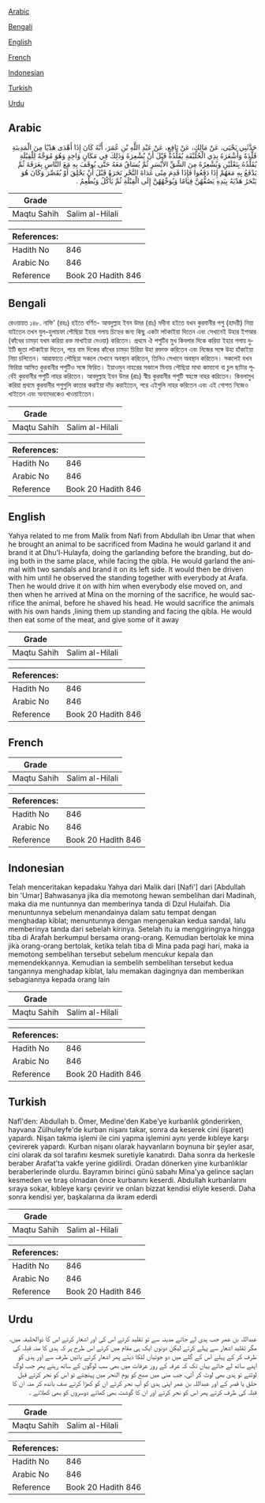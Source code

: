 [Arabic](#arabic)

[Bengali](#bengali)

[English](#english)

[French](#french)

[Indonesian](#indonesian)

[Turkish](#turkish)

[Urdu](#urdu)

## Arabic


<div dir="rtl" lang="ar" style={{fontSize:'larger',backgroundColor:'#f8f9fa',padding:20}}>
حَدَّثَنِي يَحْيَى، عَنْ مَالِكٍ، عَنْ نَافِعٍ، عَنْ عَبْدِ اللَّهِ بْنِ عُمَرَ، أَنَّهُ كَانَ إِذَا أَهْدَى هَدْيًا مِنَ الْمَدِينَةِ قَلَّدَهُ وَأَشْعَرَهُ بِذِي الْحُلَيْفَةِ يُقَلِّدُهُ قَبْلَ أَنْ يُشْعِرَهُ وَذَلِكَ فِي مَكَانٍ وَاحِدٍ وَهُوَ مُوَجَّهٌ لِلْقِبْلَةِ يُقَلِّدُهُ بِنَعْلَيْنِ وَيُشْعِرُهُ مِنَ الشِّقِّ الأَيْسَرِ ثُمَّ يُسَاقُ مَعَهُ حَتَّى يُوقَفَ بِهِ مَعَ النَّاسِ بِعَرَفَةَ ثُمَّ يَدْفَعُ بِهِ مَعَهُمْ إِذَا دَفَعُوا فَإِذَا قَدِمَ مِنًى غَدَاةَ النَّحْرِ نَحَرَهُ قَبْلَ أَنْ يَحْلِقَ أَوْ يُقَصِّرَ وَكَانَ هُوَ يَنْحَرُ هَدْيَهُ بِيَدِهِ يَصُفُّهُنَّ قِيَامًا وَيُوَجِّهُهُنَّ إِلَى الْقِبْلَةِ ثُمَّ يَأْكُلُ وَيُطْعِمُ ‏.‏
</div>
<div style={{backgroundColor:'#f8f9fa',padding:20, marginBottom: 10}}><table> <thead> <tr> <th>Grade</th> <th></th> </tr> </thead> <tbody> <tr><td>Maqtu Sahih</td><td>Salim al-Hilali</td></tr></tbody></table><table> <thead> <tr> <th>References:</th> <th></th> </tr> </thead> <tbody><tr><td>Hadith No</td><td>846</td></tr><tr><td>Arabic No</td><td>846</td></tr><tr><td>Reference</td><td>Book 20 Hadith 846</td></tr></tbody></table></div>

## Bengali


<div dir="ltr" lang="bn" style={{fontSize:'larger',backgroundColor:'#f8f9fa',padding:20}}>
রেওয়ায়ত ১৪৮. নাফি’ (রহঃ) হইতে বর্ণিত- আবদুল্লাহ ইবন উমর (রাঃ) মদীনা হইতে যখন কুরবানীর পশু (হাদয়ী) নিয়া যাইতেন তখন যুল-হুলায়ফা পৌছিয়া ইহার গলায় চিহ্নের জন্য কিছু একটা লটকাইয়া দিতেন এবং সেখানেই উহার ইশআর (কাঁধের চামড়া যখম করিয়া রক্ত মাখাইয়া দেওয়া) করিতেন। প্রথমে ঐ পশুটির মুখ কিবলার দিকে করিয়া ইহার গলায় দুইটি জুতা লটকাইয়া দিতেন, পরে বাম দিকের কাঁধের চামড়া চিরিয়া উহা রক্তাক্ত করিতেন এবং নিজের সঙ্গে উহা হাঁকাইয়া নিয়া চলিতেন। আরাফাতে পৌছিয়া সকলে যেখানে অবস্থান করিতেন, তিনিও সেখানে অবস্থান করিতেন। সকলেই যখন ফিরিয়া আসিত কুরবানীর পশুটিও সঙ্গে ফিরিত। ইয়াওমুন নাহরের সকালে মিনায় পৌছিয়া মাথা কামানো বা চুল ছাটার পূর্বেই কুরবানীর পশুটি নাহর করিতেন। আবদুল্লাহ ইবন উমর (রাঃ) স্বীয় কুরবানীর পশুটি স্বহস্তে নাহর করিতেন। কিবলামুখ করিয়া প্রথমে কুরবানীর পশুগুলি কাতার করাইয়া দাঁড় করাইতেন, পরে এইগুলি নাহর করিতেন এবং এই গোশত নিজেও খাইতেন এবং অন্যদেরকেও খাওয়াইতেন।
</div>
<div style={{backgroundColor:'#f8f9fa',padding:20, marginBottom: 10}}><table> <thead> <tr> <th>Grade</th> <th></th> </tr> </thead> <tbody> <tr><td>Maqtu Sahih</td><td>Salim al-Hilali</td></tr></tbody></table><table> <thead> <tr> <th>References:</th> <th></th> </tr> </thead> <tbody><tr><td>Hadith No</td><td>846</td></tr><tr><td>Arabic No</td><td>846</td></tr><tr><td>Reference</td><td>Book 20 Hadith 846</td></tr></tbody></table></div>

## English


<div dir="ltr" lang="en" style={{fontSize:'larger',backgroundColor:'#f8f9fa',padding:20}}>
Yahya related to me from Malik from Nafi from Abdullah ibn Umar that when he brought an animal to be sacrificed from Madina he would garland it and brand it at Dhu'l-Hulayfa, doing the garlanding before the branding, but doing both in the same place, while facing the qibla. He would garland the animal with two sandals and brand it on its left side. It would then be driven with him until he observed the standing together with everybody at Arafa. Then he would drive it on with him when everybody else moved on, and then when he arrived at Mina on the morning of the sacrifice, he would sacrifice the animal, before he shaved his head. He would sacrifice the animals with his own hands ,lining them up standing and facing the qibla. He would then eat some of the meat, and give some of it away
</div>
<div style={{backgroundColor:'#f8f9fa',padding:20, marginBottom: 10}}><table> <thead> <tr> <th>Grade</th> <th></th> </tr> </thead> <tbody> <tr><td>Maqtu Sahih</td><td>Salim al-Hilali</td></tr></tbody></table><table> <thead> <tr> <th>References:</th> <th></th> </tr> </thead> <tbody><tr><td>Hadith No</td><td>846</td></tr><tr><td>Arabic No</td><td>846</td></tr><tr><td>Reference</td><td>Book 20 Hadith 846</td></tr></tbody></table></div>

## French


<div dir="ltr" lang="fr" style={{fontSize:'larger',backgroundColor:'#f8f9fa',padding:20}}>

</div>
<div style={{backgroundColor:'#f8f9fa',padding:20, marginBottom: 10}}><table> <thead> <tr> <th>Grade</th> <th></th> </tr> </thead> <tbody> <tr><td>Maqtu Sahih</td><td>Salim al-Hilali</td></tr></tbody></table><table> <thead> <tr> <th>References:</th> <th></th> </tr> </thead> <tbody><tr><td>Hadith No</td><td>846</td></tr><tr><td>Arabic No</td><td>846</td></tr><tr><td>Reference</td><td>Book 20 Hadith 846</td></tr></tbody></table></div>

## Indonesian


<div dir="ltr" lang="id" style={{fontSize:'larger',backgroundColor:'#f8f9fa',padding:20}}>
Telah menceritakan kepadaku Yahya dari Malik dari [Nafi'] dari [Abdullah bin 'Umar] Bahwasanya jika dia memotong hewan sembelihan dari Madinah, maka dia me nuntunnya dan memberinya tanda di Dzul Hulaifah. Dia menuntunnya sebelum menandainya dalam satu tempat dengan menghadap kiblat; menuntunnya dengan mengenakan kedua sandal, lalu memberinya tanda dari sebelah kirinya. Setelah itu ia menggiringnya hingga tiba di Arafah berkumpul bersama orang-orang. Kemudian bertolak ke mina jika orang-orang bertolak, ketika telah tiba di Mina pada pagi hari, maka ia memotong sembelihan tersebut sebelum mencukur kepala dan memendekkannya. Kemudian ia sembelih sembelihan tersebut kedua tangannya menghadap kiblat, lalu memakan dagingnya dan memberikan sebagiannya kepada orang lain
</div>
<div style={{backgroundColor:'#f8f9fa',padding:20, marginBottom: 10}}><table> <thead> <tr> <th>Grade</th> <th></th> </tr> </thead> <tbody> <tr><td>Maqtu Sahih</td><td>Salim al-Hilali</td></tr></tbody></table><table> <thead> <tr> <th>References:</th> <th></th> </tr> </thead> <tbody><tr><td>Hadith No</td><td>846</td></tr><tr><td>Arabic No</td><td>846</td></tr><tr><td>Reference</td><td>Book 20 Hadith 846</td></tr></tbody></table></div>

## Turkish


<div dir="ltr" lang="tr" style={{fontSize:'larger',backgroundColor:'#f8f9fa',padding:20}}>
Nafî'den: Abdullah b. Ömer, Medine'den Kabe'ye kurbanlık gönderirken, hayvana Zülhuleyfe'de kurban nişanı takar, sonra da keserek cini (işaret) yapardı. Nişan takma işlemi ile cini yapma işlemini aynı yerde kıbleye karşı çevirerek yapardı. Kurban nişanı olarak hayvanların boynuna bir şeyler asar, cini olarak da sol tarafını kesmek suretiyle kanatırdı. Daha sonra da herkesle beraber Arafat'ta vakfe yerine gidilirdi. Oradan dönerken yine kurbanlıklar beraberlerinde olurdu. Bayramın birinci günü sabahı Mina'ya gelince saçları kesmeden ve tıraş olmadan önce kurbanını keserdi. Abdullah kurbanlarını sıraya sokar, kıbleye karşı çevirir ve onları bizzat kendisi eliyle keserdi. Daha sonra kendisi yer, başkalarına da ikram ederdi
</div>
<div style={{backgroundColor:'#f8f9fa',padding:20, marginBottom: 10}}><table> <thead> <tr> <th>Grade</th> <th></th> </tr> </thead> <tbody> <tr><td>Maqtu Sahih</td><td>Salim al-Hilali</td></tr></tbody></table><table> <thead> <tr> <th>References:</th> <th></th> </tr> </thead> <tbody><tr><td>Hadith No</td><td>846</td></tr><tr><td>Arabic No</td><td>846</td></tr><tr><td>Reference</td><td>Book 20 Hadith 846</td></tr></tbody></table></div>

## Urdu


<div dir="rtl" lang="ur" style={{fontSize:'larger',backgroundColor:'#f8f9fa',padding:20}}>
عبداللہ بن عمر جب ہدی لے جاتے مدینہ سے تو تقلید کرتے اس کی اور اشعار کرتے اس کا ذوالحلیفہ میں، مگر تقلید اشعار سے پہلے کرتے لیکن دونوں ایک ہی مقام میں کرتے اس طرح پر کہ ہدی کا منہ قبلہ کی طرف کر کے پہلے اس کے گلے میں دو جوتیاں لٹکا دیتے پھر اشعار کرتے بائیں طرف سے اور ہدی کو اپنے ساتھ لے جاتے یہاں تک کہ عرفہ کے روز عرفات میں بھی سب لوگوں کے ساتھ رہتے پھر جب لوگ لوٹتے تو ہدی بھی لوٹ کر آتی، جب منی میں صبح کو یوم النحر میں پہنچتے تو اس کو نحر کرتے قبل حلق یا قصر کے اور عبداللہ بن عمر اپنی ہدی کو آپ نحر کرتے ان کو کھڑا کرتے صف باندھ کر منہ ان کا قبلہ کی طرف کرتے پھر اس کو نحر کرتے اور ان کا گوشت بھی کھاتے دوسروں کو بھی کھلاتے ۔
</div>
<div style={{backgroundColor:'#f8f9fa',padding:20, marginBottom: 10}}><table> <thead> <tr> <th>Grade</th> <th></th> </tr> </thead> <tbody> <tr><td>Maqtu Sahih</td><td>Salim al-Hilali</td></tr></tbody></table><table> <thead> <tr> <th>References:</th> <th></th> </tr> </thead> <tbody><tr><td>Hadith No</td><td>846</td></tr><tr><td>Arabic No</td><td>846</td></tr><tr><td>Reference</td><td>Book 20 Hadith 846</td></tr></tbody></table></div>